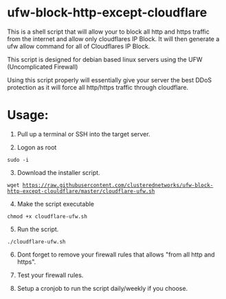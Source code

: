 # ufw-block-http-except-cloudflare
This is a shell script that will allow your to block all http and https traffic
from the internet and allow only cloudflares IP Block. It will then generate a ufw allow command
for all of Cloudflares IP Block.

This script is designed for debian based linux servers using the UFW (Uncomplicated Firewall)

Using this script properly will essentially give your server the best DDoS protection as it
will force all http/https traffic through cloudflare.

# Usage:

1. Pull up a terminal or SSH into the target server.

2. Logon as root

<code>sudo -i</code>

3. Download the installer script.

<code>wget https://raw.githubusercontent.com/clusterednetworks/ufw-block-http-except-clouldflare/master/cloudflare-ufw.sh</code>

4. Make the script executable

<code>chmod +x cloudflare-ufw.sh</code>

5. Run the script.

<code>./cloudflare-ufw.sh</code>

6. Dont forget to remove your firewall rules that allows "from all http and https".

7. Test your firewall rules.

8. Setup a cronjob to run the script daily/weekly if you choose.

